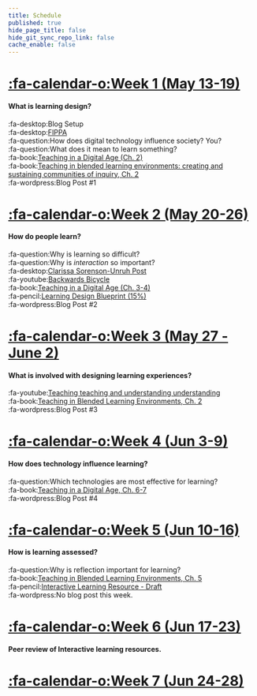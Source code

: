 ```yaml
---
title: Schedule
published: true
hide_page_title: false
hide_git_sync_repo_link: false
cache_enable: false
---
```


# [:fa-calendar-o:Week 1 (May 13-19)](http://edtechuvic.ca/edci335/blog/week-1-may-13-20/)

#### What is learning design?<br>
:fa-desktop:Blog Setup<br>
:fa-desktop:[FIPPA](https://www.oipc.bc.ca/guidance-documents/1427)<br>
:fa-question:How does digital technology influence society? You?<br>
:fa-question:What does it mean to learn something?<br>
:fa-book:[Teaching in a Digital Age (Ch. 2)](https://opentextbc.ca/teachinginadigitalage)<br>
:fa-book:[Teaching in blended learning environments: creating and sustaining communities of inquiry, Ch. 2](http://aupress.ca/index.php/books/120229)<br>
:fa-wordpress:Blog Post #1<br>

# [:fa-calendar-o:Week 2 (May 20-26)](http://edtechuvic.ca/edci335/blog/week-2-may-20-26/)

#### How do people learn?<br>
:fa-question:Why is learning so difficult?<br>
:fa-question:Why is _interaction_ so important?<br>
:fa-desktop:[Clarissa Sorenson-Unruh Post](https://clarissasorensenunruh.com/2019/04/20/5r-adult-learning-assignment-learning-the-neuroscience-and-the-neuromyths/)<br>
:fa-youtube:[Backwards Bicycle](https://www.youtube.com/watch?v=MFzDaBzBlL0)<br>
:fa-book:[Teaching in a Digital Age (Ch. 3-4)](https://opentextbc.ca/teachinginadigitalage)<br>
:fa-pencil:[Learning Design Blueprint (15%)](http://edtechuvic.ca/edci335/assignments/learning-design-blueprint/)<br>
:fa-wordpress:Blog Post #2<br>

# [:fa-calendar-o:Week 3 (May 27 - June 2)](http://edtechuvic.ca/edci335/blog/week-3-may-27-june-2/)

#### What is involved with designing learning experiences?<br> 
:fa-youtube:[Teaching teaching and understanding understanding](https://youtu.be/iMZA80XpP6Y)<br>
:fa-book:[Teaching in Blended Learning Environments, Ch. 2](http://aupress.ca/index.php/books/120229)<br>
:fa-wordpress:Blog Post #3<br>

# [:fa-calendar-o:Week 4 (Jun 3-9)](http://edtechuvic.ca/edci335/blog/week-4-june-3-9/)

#### How does technology influence learning?<br>

:fa-question:Which technologies are most effective for learning?<br>
:fa-book:[Teaching in a Digital Age, Ch. 6-7](https://opentextbc.ca/teachinginadigitalage)<br>
:fa-wordpress:Blog Post #4<br>

# [:fa-calendar-o:Week 5 (Jun 10-16)](http://edtechuvic.ca/edci335/blog/week-5-june-10-16/)

#### How is learning assessed?<br>
:fa-question:Why is reflection important for learning?<br>
:fa-book:[Teaching in Blended Learning Environments, Ch. 5](http://aupress.ca/index.php/books/120229)<br>
:fa-pencil:[Interactive Learning Resource - Draft](http://edtechuvic.ca/edci335/interactive-learning-resource)<br>
:fa-wordpress:No blog post this week.<br>


# [:fa-calendar-o:Week 6 (Jun 17-23)](http://edtechuvic.ca/edci335/blog/week-6-june-17-23/)

#### Peer review of Interactive learning resources.<br>


# [:fa-calendar-o:Week 7 (Jun 24-28)](http://edtechuvic.ca/edci335/blog/week-7-june-24-28/)
